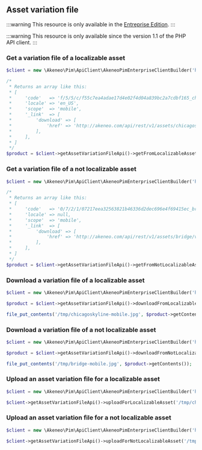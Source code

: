 ## Asset variation file

:::warning
This resource is only available in the [Entreprise Edition](https://www.akeneo.com/enterprise-edition/).
:::

:::warning
This resource is only available since the version 1.1 of the PHP API client.
:::

### Get a variation file of a localizable asset

```php
$client = new \Akeneo\Pim\ApiClient\AkeneoPimEnterpriseClientBuilder('http://akeneo.com/')->buildAuthenticatedByPassword('client_id', 'secret', 'admin', 'admin');

/*
 * Returns an array like this:
 * [
 *     'code'   => 'f/5/5/c/f55c7ea4adae17d4e02f4d04a839bc2a7cdbf165_chicago_skyline_en_US_mobile.jpg',
 *     'locale' => 'en_US',
 *     'scope'  => 'mobile',
 *     '_link'  => [
 *         'download' => [
 *             'href' => 'http://akeneo.com/api/rest/v1/assets/chicagoskyline/variation-files/mobile/en_US/download',
 *         ],
 *     ],
 * ]
 */
$product = $client->getAssetVariationFileApi()->getFromLocalizableAsset('chicagoskyline', 'mobile', 'en_US');
```

### Get a variation file of a not localizable asset

```php
$client = new \Akeneo\Pim\ApiClient\AkeneoPimEnterpriseClientBuilder('http://akeneo.com/')->buildAuthenticatedByPassword('client_id', 'secret', 'admin', 'admin');

/*
 * Returns an array like this:
 * [
 *     'code'   => '0/7/2/1/07217eea32563821b46336d2dec696e4f69415ec_bridge_mobile.jpg',
 *     'locale' => null,
 *     'scope'  => 'mobile',
 *     '_link'  => [
 *         'download' => [
 *             'href' => 'http://akeneo.com/api/rest/v1/assets/bridge/variation-files/mobile/no-locale/download',
 *         ],
 *     ],
 * ]
 */
$product = $client->getAssetVariationFileApi()->getFromNotLocalizableAsset('bridge', 'mobile');
```

### Download a variation file of a localizable asset

```php
$client = new \Akeneo\Pim\ApiClient\AkeneoPimEnterpriseClientBuilder('http://akeneo.com/')->buildAuthenticatedByPassword('client_id', 'secret', 'admin', 'admin');

$product = $client->getAssetVariationFileApi()->downloadFromLocalizableAsset('chicagoskyline', 'mobile', 'en_US');

file_put_contents('/tmp/chicagoskyline-mobile.jpg', $product->getContents());
```

### Download a variation file of a not localizable asset

```php
$client = new \Akeneo\Pim\ApiClient\AkeneoPimEnterpriseClientBuilder('http://akeneo.com/')->buildAuthenticatedByPassword('client_id', 'secret', 'admin', 'admin');

$product = $client->getAssetVariationFileApi()->downloadFromNotLocalizableAsset('bridge', 'mobile');

file_put_contents('/tmp/bridge-mobile.jpg', $product->getContents());
```

### Upload an asset variation file for a localizable asset

```php
$client = new \Akeneo\Pim\ApiClient\AkeneoPimEnterpriseClientBuilder('http://akeneo.com/')->buildAuthenticatedByPassword('client_id', 'secret', 'admin', 'admin');

$client->getAssetVariationFileApi()->uploadForLocalizableAsset('/tmp/chicagoskyline-mobile.jpg', 'chicagoskyline', 'mobile','en_US');
```

### Upload an asset variation file for a not localizable asset

```php
$client = new \Akeneo\Pim\ApiClient\AkeneoPimEnterpriseClientBuilder('http://akeneo.com/')->buildAuthenticatedByPassword('client_id', 'secret', 'admin', 'admin');

$client->getAssetVariationFileApi()->uploadForNotLocalizableAsset('/tmp/bridge-mobile.jpg', 'bridge', 'mobile');
```
